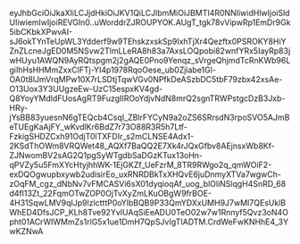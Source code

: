 eyJhbGciOiJkaXIiLCJjdHkiOiJKV1QiLCJlbmMiOiJBMTI4R0NNIiwidHlwIjoiSldUIiwiemlwIjoiREVGIn0..uWorddrZJROUPYOK.AUgT_tgk78vVipwRp1EmDr9Gk5ibCKbkXPwvAI-sJ6okTYnTeUpWL3Ydderf9w9TEhskzxskSp9IxhTjXr4Qezftx0PSROKY8HiYZnZLcneJgED0M5NSvw2TlmLLeRA8h83a7AxsLOQpobi82wnfYRx5IayRp83jwHUyu1AWQN9AyRQtspgm2j2gAQE0Pno9Yenqz_sVrgeQhjmdTcRnKWb96LgiIhHsHHMmZxxClFTj-YI4p1978RqoOese_ub0Zjiabe1Gl-OA0t8lJmVrqMPw10X7rLSDtjTqwVGv0NPfkDeASzbDC5tbF79zbx42xsAe-O13Uox3Y3UUgzeEw-UzC15espxKV4gd-Q8YoyYMdldFUosAgRT9FuzgIIROoYdjvNdN8mrQ2sgnTRWPstgcDzB3Jxb-HRy-jYsBB83yuesnN6gTEQcb4CsqI_ZBlrFYCyN9a2oZS6SRrsdN3rpoSVO5AJmBeTUEgKaAjFY_wKvdlKr6BdZ7r73O88R3R5h7Ltf-FzkigSHDZCxh91OdjT0lTXFDIr_s2mCLNSE4Adx1-2KSdThOWm8VRQWet48_AQXf7BaQQ2E7Xk4rJQxGfbv8AEjnsxWb8Kf-ZJNwomBV2sAG2Q1pgSyWTgdbSaDGzKTux13oHn-qPVZy5u5FmXYcHtyjhhWK-1EjGKZf_UeFzrM_8TR9RWgo2q_qmWOiF2-exDQOgwupbxywb2udisirEo_uxRNRDBkTxXHQvE6juDnmyXTVa7wgwCh-zOqFM_cgz_dNbNv7vFMCASVi6sX01dyqioqAf_uog_blOliNSlqgH4SnRD_68d4fl13Zt_22FqmOTwZOP0OjTvXyZmLKuOBgW9frBOE-4H31SqwLMV9qIJp9lzlctttP0oYlbBQB9P33QmYDXxUMH9J7wMI7QEsUklBWhED4DfsJCP_KLh8Tve92YvIUAqSiEeADU0TeO02w7w1Rnnyf5Qvz3oN4Opht01ACrWIWMmZs1rlG5x1ue1DmH7QpSJvIgTIADTM.CrdWeFwKNHhE4_3YwKZNwA